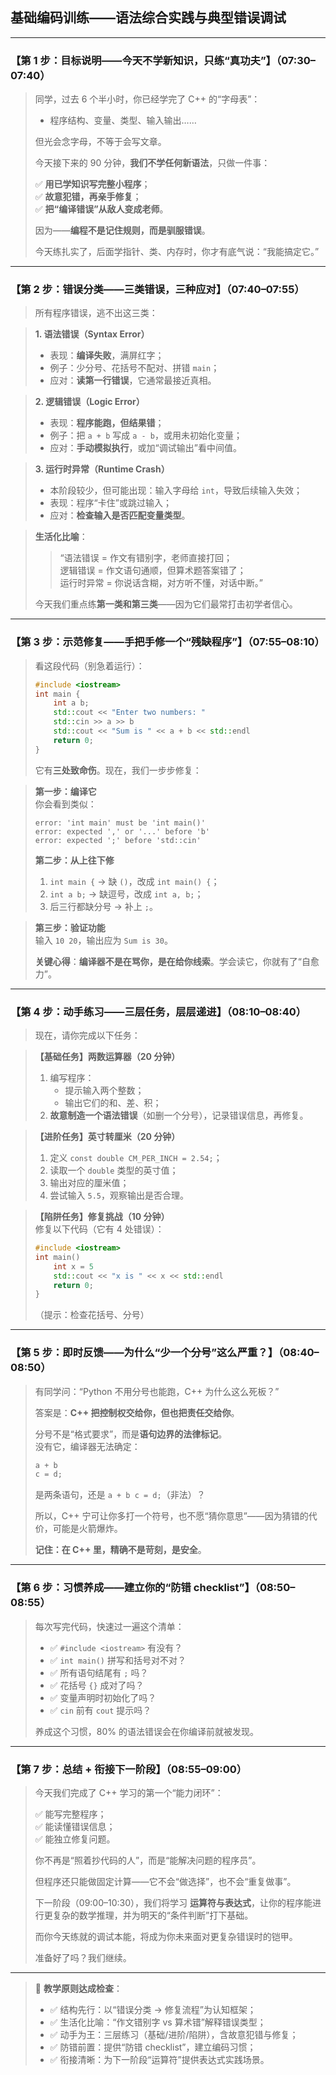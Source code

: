 ## **基础编码训练——语法综合实践与典型错误调试**  

---

### 【第 1 步：目标说明——今天不学新知识，只练“真功夫”】（07:30–07:40）

> 同学，过去 6 个半小时，你已经学完了 C++ 的“字母表”：  
> - 程序结构、变量、类型、输入输出……  
>  
> 但光会念字母，不等于会写文章。  
>  
> 今天接下来的 90 分钟，**我们不学任何新语法**，只做一件事：  
>  
> ✅ **用已学知识写完整小程序**；  
> ✅ **故意犯错，再亲手修复**；  
> ✅ **把“编译错误”从敌人变成老师**。  
>  
> 因为——**编程不是记住规则，而是驯服错误**。  
>  
> 今天练扎实了，后面学指针、类、内存时，你才有底气说：“我能搞定它。”

---

### 【第 2 步：错误分类——三类错误，三种应对】（07:40–07:55）

> 所有程序错误，逃不出这三类：

> **1. 语法错误（Syntax Error）**  
> - 表现：**编译失败**，满屏红字；  
> - 例子：少分号、花括号不配对、拼错 `main`；  
> - 应对：**读第一行错误**，它通常最接近真相。

> **2. 逻辑错误（Logic Error）**  
> - 表现：**程序能跑，但结果错**；  
> - 例子：把 `a + b` 写成 `a - b`，或用未初始化变量；  
> - 应对：**手动模拟执行**，或加“调试输出”看中间值。

> **3. 运行时异常（Runtime Crash）**  
> - 本阶段较少，但可能出现：输入字母给 `int`，导致后续输入失效；  
> - 表现：程序“卡住”或跳过输入；  
> - 应对：**检查输入是否匹配变量类型**。

> **生活化比喻**：  
> > “语法错误 = 作文有错别字，老师直接打回；  
> > 逻辑错误 = 作文语句通顺，但算术题答案错了；  
> > 运行时异常 = 你说话含糊，对方听不懂，对话中断。”  
>  
> 今天我们重点练**第一类和第三类**——因为它们最常打击初学者信心。

---

### 【第 3 步：示范修复——手把手修一个“残缺程序”】（07:55–08:10）

> 看这段代码（别急着运行）：
> ```cpp
> #include <iostream>
> int main {
>     int a b;
>     std::cout << "Enter two numbers: "
>     std::cin >> a >> b
>     std::cout << "Sum is " << a + b << std::endl
>     return 0;
> }
> ```
>  
> 它有**三处致命伤**。现在，我们一步步修复：

> **第一步：编译它**  
> 你会看到类似：
> ```
> error: 'int main' must be 'int main()'
> error: expected ',' or '...' before 'b'
> error: expected ';' before 'std::cin'
> ```
>  
> **第二步：从上往下修**  
> 1. `int main {` → 缺 `()`，改成 `int main() {`；  
> 2. `int a b;` → 缺逗号，改成 `int a, b;`；  
> 3. 后三行都缺分号 → 补上 `;`。

> **第三步：验证功能**  
> 输入 `10 20`，输出应为 `Sum is 30`。  
>  
> **关键心得**：**编译器不是在骂你，是在给你线索**。学会读它，你就有了“自愈力”。

---

### 【第 4 步：动手练习——三层任务，层层递进】（08:10–08:40）

> 现在，请你完成以下任务：

> **【基础任务】两数运算器（20 分钟）**  
> 1. 编写程序：  
>    - 提示输入两个整数；  
>    - 输出它们的和、差、积；  
> 2. **故意制造一个语法错误**（如删一个分号），记录错误信息，再修复。

> **【进阶任务】英寸转厘米（20 分钟）**  
> 1. 定义 `const double CM_PER_INCH = 2.54;`；  
> 2. 读取一个 `double` 类型的英寸值；  
> 3. 输出对应的厘米值；  
> 4. 尝试输入 `5.5`，观察输出是否合理。

> **【陷阱任务】修复挑战（10 分钟）**  
> 修复以下代码（它有 4 处错误）：
> ```cpp
> #include <iostream>
> int main()
>     int x = 5
>     std::cout << "x is " << x << std::endl
>     return 0;
> }
> ```
> （提示：检查花括号、分号）

---

### 【第 5 步：即时反馈——为什么“少一个分号”这么严重？】（08:40–08:50）

> 有同学问：“Python 不用分号也能跑，C++ 为什么这么死板？”  
>  
> 答案是：**C++ 把控制权交给你，但也把责任交给你**。  
>  
> 分号不是“格式要求”，而是**语句边界的法律标记**。  
> 没有它，编译器无法确定：
> ```cpp
> a + b
> c = d;
> ```
> 是两条语句，还是 `a + b c = d;`（非法）？  
>  
> 所以，C++ 宁可让你多打一个符号，也不愿“猜你意思”——因为猜错的代价，可能是火箭爆炸。  
>  
> **记住：在 C++ 里，精确不是苛刻，是安全**。

---

### 【第 6 步：习惯养成——建立你的“防错 checklist”】（08:50–08:55）

> 每次写完代码，快速过一遍这个清单：
> - ✅ `#include <iostream>` 有没有？  
> - ✅ `int main()` 拼写和括号对不对？  
> - ✅ 所有语句结尾有 `;` 吗？  
> - ✅ 花括号 `{}` 成对了吗？  
> - ✅ 变量声明时初始化了吗？  
> - ✅ `cin` 前有 `cout` 提示吗？  
>  
> 养成这个习惯，80% 的语法错误会在你编译前就被发现。

---

### 【第 7 步：总结 + 衔接下一阶段】（08:55–09:00）

> 今天我们完成了 C++ 学习的第一个“能力闭环”：  
>  
> ✅ 能写完整程序；  
> ✅ 能读懂错误信息；  
> ✅ 能独立修复问题。  
>  
> 你不再是“照着抄代码的人”，而是“能解决问题的程序员”。  
>  
> 但程序还只能做固定计算——它不会“做选择”，也不会“重复做事”。  
>  
> 下一阶段（09:00–10:30），我们将学习 **运算符与表达式**，让你的程序能进行更复杂的数学推理，并为明天的“条件判断”打下基础。  
>  
> 而你今天练就的调试本能，将成为你未来面对更复杂错误时的铠甲。  
>  
> 准备好了吗？我们继续。

---

> 📌 **教学原则达成检查**：  
> - ✅ 结构先行：以“错误分类 → 修复流程”为认知框架；  
> - ✅ 生活化比喻：“作文错别字 vs 算术错”解释错误类型；  
> - ✅ 动手为王：三层练习（基础/进阶/陷阱），含故意犯错与修复；  
> - ✅ 防错前置：提供“防错 checklist”，建立编码习惯；  
> - ✅ 衔接清晰：为下一阶段“运算符”提供表达式实践场景。


